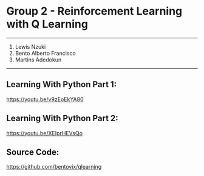 # Group 2 - Reinforcement Learning with Q Learning
----------------------
1. Lewis Nzuki
2. Bento Alberto Francisco
3. Martins Adedokun

-----------------
## Learning With Python Part 1:
https://youtu.be/v9zEoEkYA80

## Learning With Python Part 2:
https://youtu.be/XEIprHEVsQo

## Source Code:
https://github.com/bentovix/qlearning
